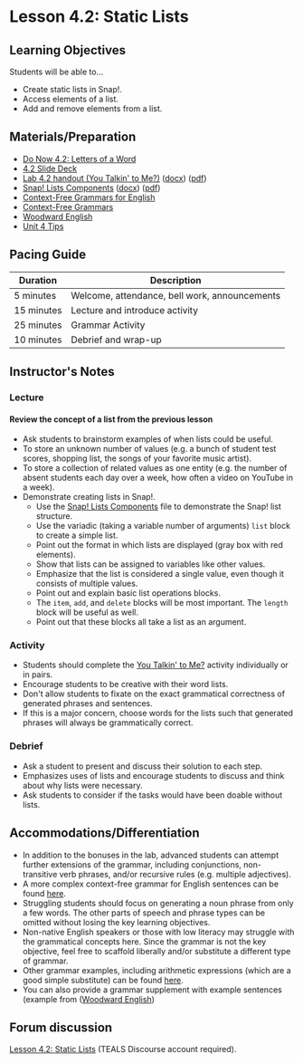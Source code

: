 # Lesson 4.2: Static Lists

## Learning Objectives

Students will be able to...

* Create static lists in Snap!.
* Access elements of a list.
* Add and remove elements from a list.

## Materials/Preparation

* [Do Now 4.2: Letters of a Word](do_now_42.md)
* [4.2 Slide Deck](https://github.com/TEALSK12/introduction-to-computer-science/raw/master/slidedecks/TEALS%20SNAP%204.2.pptx)
* [Lab 4.2 handout (You Talkin' to Me?)](lab_42.md) ([docx](https://github.com/TEALSK12/introduction-to-computer-science/raw/master/Unit%204%20Word/Lab%204.2%20You%20Talkin%20To%20Me.docx)) ([pdf](https://github.com/TEALSK12/introduction-to-computer-science/raw/master/Unit%204%20PDF/Lab%204.2%20You%20Talkin%20To%20Me.pdf))
* [Snap! Lists Components](https://github.com/TEALSK12/introduction-to-computer-science/blob/master/Unit%204%20Word/SNAP%20Lists%20Components.docx?raw=true) ([docx](https://github.com/TEALSK12/introduction-to-computer-science/blob/master/Unit%204%20Word/SNAP%20Lists%20Components.docx?raw=true)) ([pdf](https://github.com/TEALSK12/introduction-to-computer-science/raw/master/Unit%204%20PDF/SNAP%20Lists%20Components.pdf))
* [Context-Free Grammars for English](http://www.cs.uccs.edu/~jkalita/work/cs589/2013/12Grammars.pdf)
* [Context-Free Grammars](https://www.cs.rochester.edu/~nelson/courses/csc_173/grammars/cfg.html)
* [Woodward English](https://www.woodwardenglish.com/wp-content/uploads/2018/01/parts-of-speech-english.jpg)
* [Unit 4 Tips](unit_4_tips.md)

## Pacing Guide

| Duration   | Description                                   |
| ---------- | --------------------------------------------- |
| 5 minutes  | Welcome, attendance, bell work, announcements |
| 15 minutes | Lecture and introduce activity                |
| 25 minutes | Grammar Activity                              |
| 10 minutes | Debrief and wrap-up                           |

## Instructor's Notes

### Lecture

#### Review the concept of a list from the previous lesson

* Ask students to brainstorm examples of when lists could be useful.
* To store an unknown number of values (e.g. a bunch of student test scores, shopping list, the songs of your favorite music artist).
* To store a collection of related values as one entity (e.g. the number of absent students each day over a week, how often a video on YouTube in a week).
* Demonstrate creating lists in Snap!.
  * Use the [Snap! Lists Components](https://github.com/TEALSK12/introduction-to-computer-science/blob/master/Unit%204%20Word/SNAP%20Lists%20Components.docx?raw=true) file to demonstrate the Snap! list structure.
  * Use the variadic (taking a variable number of arguments) `list` block to create a simple list.
  * Point out the format in which lists are displayed (gray box with red elements).
  * Show that lists can be assigned to variables like other values.
  * Emphasize that the list is considered a single value, even though it consists of multiple values.
  * Point out and explain basic list operations blocks.
  * The `item`, `add`, and `delete` blocks will be most important.  The `length` block will be useful as well.
  * Point out that these blocks all take a list as an argument.

### Activity

* Students should complete the [You Talkin' to Me?](lab_42.md) activity individually or in pairs.
* Encourage students to be creative with their word lists.
* Don't allow students to fixate on the exact grammatical correctness of generated phrases and sentences.
* If this is a major concern, choose words for the lists such that generated phrases will always be grammatically correct.

### Debrief

* Ask a student to present and discuss their solution to each step.
* Emphasizes uses of lists and encourage students to discuss and think about why lists were necessary.
* Ask students to consider if the tasks would have been doable without lists.

## Accommodations/Differentiation

* In addition to the bonuses in the lab, advanced students can attempt further extensions of the grammar, including conjunctions, non-transitive verb phrases, and/or recursive rules (e.g. multiple adjectives).  
* A more complex context-free grammar for English sentences can be found [here](http://www.cs.uccs.edu/~jkalita/work/cs589/2013/12Grammars.pdf).
* Struggling students should focus on generating a noun phrase from only a few words. The other parts of speech and phrase types can be omitted without losing the key learning objectives.
* Non-native English speakers or those with low literacy may struggle with the grammatical concepts here.  Since the grammar is not the key objective, feel free to scaffold liberally and/or substitute a different type of grammar.
* Other grammar examples, including arithmetic expressions (which are a good simple substitute) can be found [here](https://www.cs.rochester.edu/~nelson/courses/csc_173/grammars/cfg.html).
* You can also provide a grammar supplement with example sentences (example from ([Woodward English](https://www.woodwardenglish.com/wp-content/uploads/2018/01/parts-of-speech-english.jpg))

## Forum discussion

[Lesson 4.2: Static Lists](http://forums.tealsk12.org/c/intro-unit-4-lists/lesson-4-2-static-lists) (TEALS Discourse account required).
